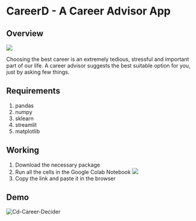 # CareerD - A Career Advisor App
## Overview
<img src="http://www.abetterinterview.com/wp-content/themes/cstardesign/cache/timthumb.php?src=http://www.abetterinterview.com/wp-content/uploads/2013/04/career-opportunity.jpg&h=200&w=300&zc=1&q=100"></img>

Choosing the best career is an extremely tedious, stressful and important part of our life. A career advisor suggests the best suitable option for you, just by asking few things.
## Requirements
1. pandas
2. numpy
3. sklearn
4. streamlit
5. matplotlib
## Working
1. Download the necessary package
2. Run all the cells in the Google Colab Notebook <a href="https://colab.research.google.com/drive/1t5YyzMXj49so8nBRgn_ZNxOPw2RjKp1N?usp=sharing"><img src="https://colab.research.google.com/assets/colab-badge.svg"></a>
3. Copy the link and paste it in the browser
## Demo

![Cd-Career-Decider](https://user-images.githubusercontent.com/56694937/101938492-6f9f1180-3c09-11eb-832c-b3147cff6891.gif)

